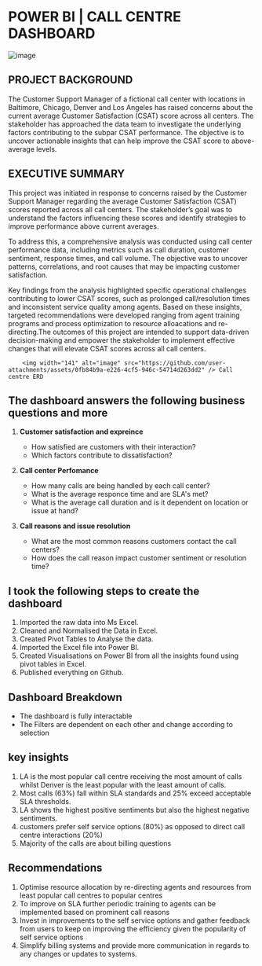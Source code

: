 # POWER BI | CALL CENTRE DASHBOARD

![image](https://github.com/user-attachments/assets/40b7a974-2d3a-4bd9-b459-87ad41bb1e3a)

## PROJECT BACKGROUND
The Customer Support Manager of a fictional call center with locations in Baltimore, Chicago, Denver and Los Angeles has raised concerns about the current average Customer Satisfaction (CSAT) score across all centers. The stakeholder has approached the data team to investigate the underlying factors contributing to the subpar CSAT performance. The objective is to uncover actionable insights that can help improve the CSAT score to above-average levels.
## EXECUTIVE SUMMARY
This project was initiated in response to concerns raised by the Customer Support Manager regarding the average Customer Satisfaction (CSAT) scores reported across all call centers. The stakeholder’s goal was to understand the factors influencing these scores and identify strategies to improve performance above current averages.

To address this, a comprehensive analysis was conducted using call center performance data, including metrics such as call duration, customer sentiment, response times, and call volume. The objective was to uncover patterns, correlations, and root causes that may be impacting customer satisfaction.

Key findings from the analysis highlighted specific operational challenges contributing to lower CSAT scores, such as prolonged call/resolution times and inconsistent service quality among agents. Based on these insights, targeted recommendations were developed ranging from agent training programs and process optimization to resource alloacations and re-directing.The outcomes of this project are intended to support data-driven decision-making and empower the stakeholder to implement effective changes that will elevate CSAT scores across all call centers.

        <img width="141" alt="image" src="https://github.com/user-attachments/assets/0fb84b9a-e226-4cf5-946c-54714d263dd2" /> Call centre ERD


## The dashboard answers the following business questions and more 

1. **Customer satisfaction and expreince**
   * How satisfied are customers with their interaction?
   * Which factors contribute to dissatisfaction?
     
2. **Call center Perfomance**
   * How many calls are being handled by each call center?
   * What is the average responce time and are SLA's met?
   * What is the average call duration and is it dependent on location or issue at hand?

3. **Call reasons and issue resolution**
   * What are the most common reasons customers contact the call centers?
   * How does the call reason impact customer sentiment or resolution time?

## I took the following steps to create the dashboard
1. Imported the raw data into Ms Excel.
2. Cleaned and Normalised the Data in Excel.
3. Created Pivot Tables to Analyse the data.
4. Imported the Excel file into Power BI.
5. Created Visualisations on Power BI from all the insights found using pivot tables in Excel.
6. Published everything on Github.
   
## Dashboard Breakdown
  * The dashboard is fully interactable
  * The Filters are dependent on each other and change according to selection

## key insights
1. LA is the most popular call centre receiving the most amount of calls whilst Denver is the least popular with the least amount of calls.
2. Most calls (63%) fall within SLA standards and 25% exceed acceptable SLA thresholds.
3. LA shows the highest positive sentiments but also the highest negative sentiments.
4. customers prefer self service options (80%) as opposed to direct call centre interactions (20%)
5. Majority of the calls are about billing questions

## Recommendations
1. Optimise resource allocation by re-directing agents and resources from least popular call centres to popular centres
2. To improve on SLA further periodic training to agents can be implemented based on prominent call reasons
3. Invest in improvements to the self service options and gather feedback from users to keep on improving the efficiency given the popularity of self service options
4. Simplify billing systems and provide more communication in regards to any changes or updates to systems.

